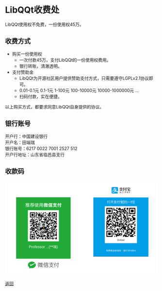 # LibQQt收费处  

LibQQt使用权不免费，一份使用权45万。  


## 收费方式  
- 购买一份使用权  
  - 一次付款45万，支付LibQQt的一份使用权费用。  
  - 银行转账，清澈透明。  
- 支付赞助金  
  - LibQQt为开源社区用户提供赞助支付方式，只需要遵守LGPLv2.1协议即可。  
  - 0.01-0.1元 0.1-1元 1-100元 100-10000元 10000-1000000元 ...  
  - 扫码付款，实在便捷。  

以上购买方式，都要求同意LibQQt自身提供的协议。  

## 银行账号    
开户行：中国建设银行  
开户名：田端瑞  
银行账号：6217 0022 7001 2527 512  
开户行地址：山东省临邑县支行  


## 收款码  
![付款码](screenshot/charge.png "Charge Code")    


[返回](.)   

